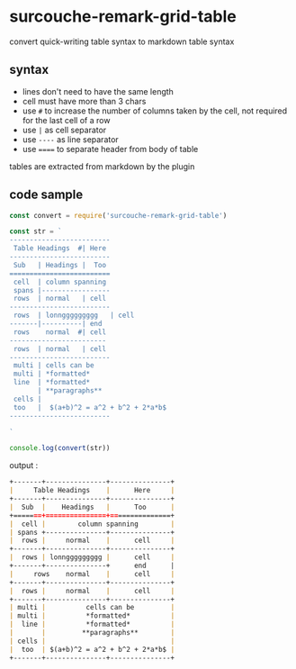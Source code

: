 # surcouche-remark-grid-table

convert quick-writing table syntax to markdown table syntax

## syntax

- lines don't need to have the same length
- cell must have more than 3 chars
- use `#` to increase the number of columns taken by the cell, not required for the last cell of a row
- use `|` as cell separator
- use `----` as line separator
- use `====` to separate header from body of table

tables are extracted from markdown by the plugin

## code sample

```js
const convert = require('surcouche-remark-grid-table')

const str = `
-------------------------
 Table Headings  #| Here 
-------------------------
 Sub   | Headings |  Too  
=========================
 cell  | column spanning 
 spans |-----------------
 rows  | normal   | cell 
-------------------------
 rows  | lonnggggggggg   | cell 
-------|----------| end
 rows    normal  #| cell 
------------------------
 rows  | normal   | cell 
-------------------------
 multi | cells can be    
 multi | *formatted*     
 line  | *formatted*     
       | **paragraphs**  
 cells |                 
 too   |  $(a+b)^2 = a^2 + b^2 + 2*a*b$              
-------------------------

`

console.log(convert(str))
```

output :

``` markdown
+-------+---------------+---------------+
|     Table Headings    |      Here     |
+-------+---------------+---------------+
|  Sub  |    Headings   |      Too      |
+=======+===============+===============+
|  cell |        column spanning        |
| spans +---------------+---------------+
|  rows |     normal    |      cell     |
+-------+---------------+---------------+
|  rows | lonnggggggggg |      cell     |
+-------+---------------+      end      |
|     rows    normal    |      cell     |
+-------+---------------+---------------+
|  rows |     normal    |      cell     |
+-------+---------------+---------------+
| multi |          cells can be         |
| multi |          *formatted*          |
|  line |          *formatted*          |
|       |         **paragraphs**        |
| cells |                               |
|  too  | $(a+b)^2 = a^2 + b^2 + 2*a*b$ |
+-------+---------------+---------------+
```


